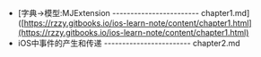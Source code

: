 * [字典-&gt;模型:MJExtension ------------------------ chapter1.md]([https://rzzy.gitbooks.io/ios-learn-note/content/chapter1.html](https://rzzy.gitbooks.io/ios-learn-note/content/chapter1.html)
* iOS中事件的产生和传递    ------------------------ chapter2.md



